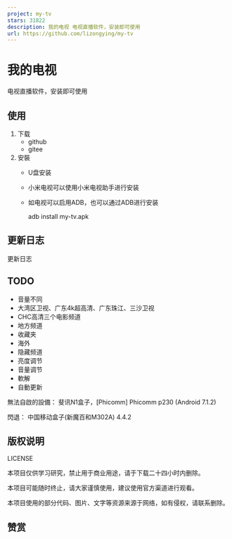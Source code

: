 ```yaml
---
project: my-tv
stars: 31822
description: 我的电视 电视直播软件，安装即可使用
url: https://github.com/lizongying/my-tv
---
```


我的电视
====

电视直播软件，安装即可使用

使用
--

1.  下载
    -   github
    -   gitee
2.  安裝
    -   U盘安装
    -   小米电视可以使用小米电视助手进行安装
    -   如电视可以启用ADB，也可以通过ADB进行安装
        
        adb install my-tv.apk
        

更新日志
----

更新日志

TODO
----

-   音量不同
-   大湾区卫视、广东4k超高清、广东珠江、三沙卫视
-   CHC高清三个电影频道
-   地方频道
-   收藏夹
-   海外
-   隐藏频道
-   亮度调节
-   音量调节
-   軟解
-   自動更新

無法自啟的設備： 斐讯N1盒子，\[Phicomm\] Phicomm p230 (Android 7.1.2)

閃退： 中国移动盒子(新魔百和M302A) 4.4.2

版权说明
----

LICENSE

本项目仅供学习研究，禁止用于商业用途，请于下载二十四小时内删除。

本项目可能随时终止，请大家谨慎使用，建议使用官方渠道进行观看。

本项目使用的部分代码、图片、文字等资源来源于网络，如有侵权，请联系删除。

赞赏
--
